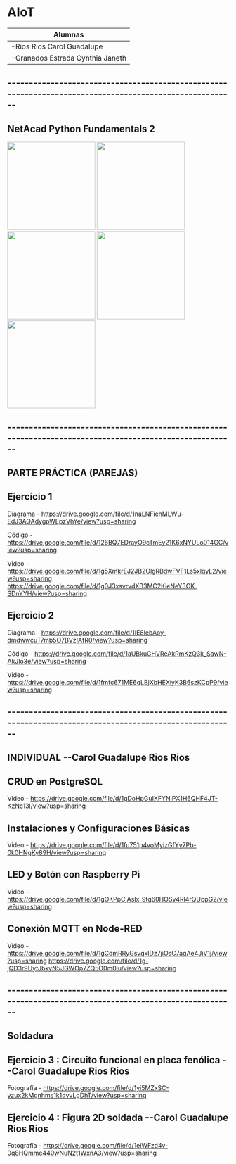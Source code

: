 # AIoT
|Alumnas|
|--|
|-Rios Rios Carol Guadalupe |
|-Granados Estrada Cynthia Janeth|
## --------------------------------------------------------------------------------------------------------

## NetAcad Python Fundamentals 2

<img src="https://github.com/user-attachments/assets/32d71060-8593-43fb-9589-e07bcd4f199e" width="200">
<img src="https://github.com/user-attachments/assets/7cbf0830-aca0-402b-bc44-94f6510dc5a6" width="200">
<img src="https://github.com/user-attachments/assets/8b0f0ae5-69ed-4764-bdc8-bff2e17d2036" width="200">
<img src="https://github.com/user-attachments/assets/c9658387-c029-46dc-819c-fad2f98d1dec" width="200">
<img src="https://github.com/user-attachments/assets/39cc6021-d502-49b9-9db3-eff199e04b64" width="200">

## --------------------------------------------------------------------------------------------------------

## PARTE PRÁCTICA (PAREJAS)
## Ejercicio 1
Diagrama - https://drive.google.com/file/d/1naLNFiehMLWu-EdJ3AQAdygpWEpzVhYe/view?usp=sharing

Código  -https://drive.google.com/file/d/126BQ7EDrayO9cTmEy21K6xNYULo014GC/view?usp=sharing

Video - https://drive.google.com/file/d/1g5XmkrEJ2JB2OlgRBdwFVF1Ls5xlqyL2/view?usp=sharing
https://drive.google.com/file/d/1g0J3xsvrvdXB3MC2KieNeY3OK-SDnYYH/view?usp=sharing


## Ejercicio 2
Diagrama - https://drive.google.com/file/d/1IE8lebAoy-dmdwwcuT7mb5O7BVzIAfR0/view?usp=sharing

Código -  https://drive.google.com/file/d/1aUBkuCHVReAkRmKzQ3k_SawN-AkJlo3e/view?usp=sharing

Video - https://drive.google.com/file/d/1fmfc671ME6qLBjXbHEXiyK3B6szKCpP9/view?usp=sharing

## --------------------------------------------------------------------------------------------------------
## INDIVIDUAL --Carol Guadalupe Rios Rios
## CRUD en PostgreSQL
Video - https://drive.google.com/file/d/1gDoHpGuIXFYNiPX1H6QHF4JT-KzNc13l/view?usp=sharing
## Instalaciones y Configuraciones Básicas
Video - https://drive.google.com/file/d/1fu751p4voMyizGfYy7Pb-0k0HNgKy89H/view?usp=sharing
## LED y Botón con Raspberry Pi
Video - https://drive.google.com/file/d/1gOKPpCjAsIx_9tq60HOSv4Rl4rQUppG2/view?usp=sharing
## Conexión MQTT en Node-RED
Video - https://drive.google.com/file/d/1gCdmRRyGsvqxIDz7jiOsC7aqAe4JjV1j/view?usp=sharing
https://drive.google.com/file/d/1g-jQD3r9UytJbkyN5JGWOp7ZQ5O0m0iu/view?usp=sharing

## --------------------------------------------------------------------------------------------------------

## Soldadura 
## Ejercicio 3 : Circuito funcional en placa fenólica --Carol Guadalupe Rios Rios
Fotografía - https://drive.google.com/file/d/1yi5MZxSC-yzux2kMgnhms1k1dvvLgDhT/view?usp=sharing
## Ejercicio 4 : Figura 2D soldada --Carol Guadalupe Rios Rios
Fotografía - https://drive.google.com/file/d/1eiWFzd4v-0q8HQmme440wNuN2t1WxnA3/view?usp=sharing

















